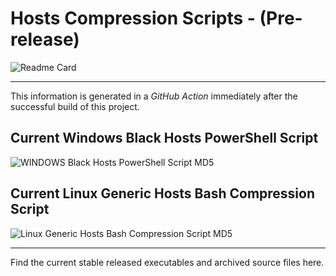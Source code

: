 # Hosts Compression Scripts - (Pre-release)

![Readme Card](https://github-readme-stats.vercel.app/api/pin/?username=Lateralus138&repo=hosts-compression-scripts)

---

This information is generated in a *GitHub Action* immediately after the successful build of this project.

## Current Windows Black Hosts PowerShell Script

![WINDOWS Black Hosts PowerShell Script MD5](https://img.shields.io/endpoint?url=https://raw.githubusercontent.com/Lateralus138/hosts-compression-scripts/dev/docs/json/compress_steven_black_hosts_x86_md5.json)

## Current Linux Generic Hosts Bash Compression Script

![Linux Generic Hosts Bash Compression Script MD5](https://img.shields.io/endpoint?url=https://raw.githubusercontent.com/Lateralus138/hosts-compression-scripts/dev/docs/json/compress_linux_generic_hosts_bash_script_md5.json)

---

Find the current stable released executables and archived source files here.
